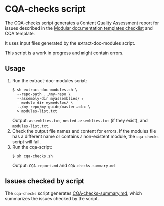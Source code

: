 # CQA-checks script

The CQA-checks script generates a Content Quality Assessment report for issues described in the [Modular documentation templates checklist](https://docs.google.com/document/d/13NAUVAby1y1qfT77QFIZrMBhi872e7IEvAC9MUpGXbQ/edit?tab=t.0) and CQA template.

It uses input files generated by the extract-doc-modules script.

This script is a work in progress and might contain errors.

## Usage

1. Run the extract-doc-modules script:
    ````
    $ sh extract-doc-modules.sh \
      --repo-path ../my-repo \
      --assembly-dir myassemblies/ \
      --module-dir mymodules/ \
      ../my-repo/my-guide/master.adoc \
      > modules-list.txt
    ````
    Output: `assemblies.txt`, `nested-assemblies.txt` (if they exist), and `modules-list.txt`.
2. Check the output file names and content for errors. If the modules file has a different name or contains a non-existent module, the `cqa-checks` script will fail.
3. Run the cqa-script:
    ````
    $ sh cqa-checks.sh
    ````
    Output: `CQA-report.md` and `CQA-checks-summary.md`

## Issues checked by script

The `cqa-checks` script generates [CQA-checks-summary.md](CQA-checks-summary.md), which summarizes the issues checked by the script.
